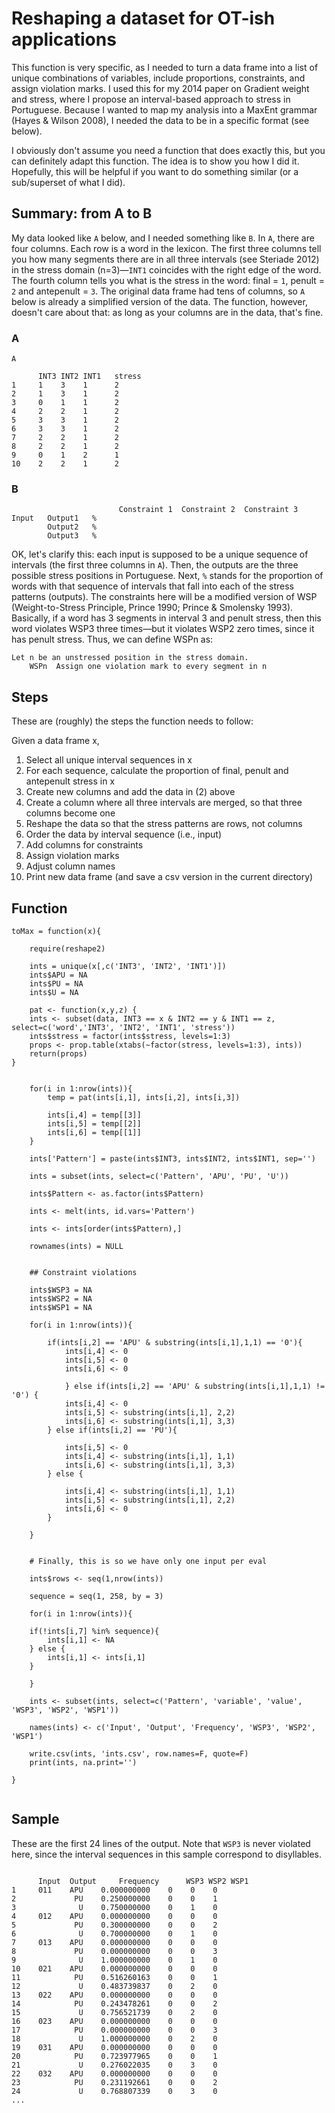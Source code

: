 # Reshaping a dataset for OT-ish applications

This function is very specific, as I needed to turn a data frame into a list of unique combinations of variables,
include proportions, constraints, and assign violation marks. I used this for my 2014 paper on Gradient weight and stress,
where I propose an interval-based approach to stress in Portuguese. Because I wanted to map my analysis into a MaxEnt grammar
(Hayes & Wilson 2008), I needed the data to be in a specific format (see below).

I obviously don't assume you need a function that does exactly this, but you can definitely adapt this function. The idea is
to show you how I did it. Hopefully, this will be helpful if you want to do something similar (or a sub/superset of what I did).

## Summary: from A to B

My data looked like ```A``` below, and I needed something like ```B```. In ```A```, there are four columns. Each row is a
word in the lexicon. The first three columns tell you how many segments there are in all three intervals (see Steriade 2012)
in the stress domain (n=3)—```INT1``` coincides with the right edge of the word. The fourth column tells you what is the stress in the word: final = ```1```, penult = ```2``` and
antepenult = ```3```. The original data frame had tens of columns, so ```A``` below is already a simplified version of the data.
The function, however, doesn't care about that: as long as your columns are in the data, that's fine.


### A

```{R}
A

      INT3 INT2 INT1   stress
1     1    3    1      2
2     1    3    1      2
3     0    1    1      2
4     2    2    1      2
5     3    3    1      2
6     3    3    1      2
7     2    2    1      2
8     2    2    1      2
9     0    1    2      1
10    2    2    1      2

```

### B

```{R}
                        Constraint 1  Constraint 2  Constraint 3
Input   Output1   %       
        Output2   %
        Output3   %

```

OK, let's clarify this: each input is supposed to be a unique sequence of intervals (the first three columns in ```A```). Then,
the outputs are the three possible stress positions in Portuguese. Next, ```%``` stands for the proportion of words with that
sequence of intervals that fall into each of the stress patterns (outputs). The constraints here will be a modified version of
WSP (Weight-to-Stress Principle, Prince 1990; Prince & Smolensky 1993). Basically, if a word has 3 segments in interval 3 and 
penult stress, then this word violates WSP3 three times—but it violates WSP2 zero times, since it has penult stress. Thus, 
we can define WSPn as:

```
Let n be an unstressed position in the stress domain.
    WSPn  Assign one violation mark to every segment in n
```

## Steps

These are (roughly) the steps the function needs to follow:

Given a data frame x,

1. Select all unique interval sequences in x
2. For each sequence, calculate the proportion of final, penult and antepenult stress in x
3. Create new columns and add the data in (2) above
4. Create a column where all three intervals are merged, so that three columns become one
5. Reshape the data so that the stress patterns are rows, not columns
6. Order the data by interval sequence (i.e., input)
7. Add columns for constraints
8. Assign violation marks
9. Adjust column names
10. Print new data frame (and save a csv version in the current directory)


## Function

```{R}
toMax = function(x){
	
	require(reshape2)
	
	ints = unique(x[,c('INT3', 'INT2', 'INT1')])
	ints$APU = NA
	ints$PU = NA
	ints$U = NA
	
	pat <- function(x,y,z) {
	ints <- subset(data, INT3 == x & INT2 == y & INT1 == z, select=c('word','INT3', 'INT2', 'INT1', 'stress'))
	ints$stress = factor(ints$stress, levels=1:3)
	props <- prop.table(xtabs(~factor(stress, levels=1:3), ints))
	return(props)
}
	
	
	for(i in 1:nrow(ints)){
		temp = pat(ints[i,1], ints[i,2], ints[i,3])
		
		ints[i,4] = temp[[3]]
		ints[i,5] = temp[[2]]
		ints[i,6] = temp[[1]]
	}
	
	ints['Pattern'] = paste(ints$INT3, ints$INT2, ints$INT1, sep='')
	
	ints = subset(ints, select=c('Pattern', 'APU', 'PU', 'U'))
	
	ints$Pattern <- as.factor(ints$Pattern)

	ints <- melt(ints, id.vars='Pattern')

	ints <- ints[order(ints$Pattern),]
	
	rownames(ints) = NULL
	

	## Constraint violations
	
	ints$WSP3 = NA
	ints$WSP2 = NA
	ints$WSP1 = NA
	
	for(i in 1:nrow(ints)){
		
		if(ints[i,2] == 'APU' & substring(ints[i,1],1,1) == '0'){
			ints[i,4] <- 0
			ints[i,5] <- 0
			ints[i,6] <- 0
			
			} else if(ints[i,2] == 'APU' & substring(ints[i,1],1,1) != '0') {
			ints[i,4] <- 0
			ints[i,5] <- substring(ints[i,1], 2,2)
			ints[i,6] <- substring(ints[i,1], 3,3)
		} else if(ints[i,2] == 'PU'){
				
			ints[i,5] <- 0
			ints[i,4] <- substring(ints[i,1], 1,1)
			ints[i,6] <- substring(ints[i,1], 3,3)
		} else {
				
			ints[i,4] <- substring(ints[i,1], 1,1)
			ints[i,5] <- substring(ints[i,1], 2,2)
			ints[i,6] <- 0
		}
		
	} 
	
	
	# Finally, this is so we have only one input per eval
	
	ints$rows <- seq(1,nrow(ints))
	
	sequence = seq(1, 258, by = 3)
	
	for(i in 1:nrow(ints)){
	
	if(!ints[i,7] %in% sequence){
		ints[i,1] <- NA
	} else {
		ints[i,1] <- ints[i,1]
	}
		
	}
	
	ints <- subset(ints, select=c('Pattern', 'variable', 'value', 'WSP3', 'WSP2', 'WSP1'))
	
	names(ints) <- c('Input', 'Output', 'Frequency', 'WSP3', 'WSP2', 'WSP1')
	
	write.csv(ints, 'ints.csv', row.names=F, quote=F)
	print(ints, na.print='')
	
}


```


## Sample

These are the first 24 lines of the output. Note that ```WSP3``` is never violated here, since the interval sequences in this 
sample correspond to disyllables.


```{R}

      Input  Output   	Frequency      WSP3 WSP2 WSP1
1     011    APU 	0.000000000    0    0    0
2             PU 	0.250000000    0    0    1
3              U 	0.750000000    0    1    0
4     012    APU 	0.000000000    0    0    0
5             PU 	0.300000000    0    0    2
6              U 	0.700000000    0    1    0
7     013    APU  	0.000000000    0    0    0
8             PU 	0.000000000    0    0    3
9              U 	1.000000000    0    1    0
10    021    APU 	0.000000000    0    0    0
11            PU 	0.516260163    0    0    1
12             U 	0.483739837    0    2    0
13    022    APU 	0.000000000    0    0    0
14            PU 	0.243478261    0    0    2
15             U 	0.756521739    0    2    0
16    023    APU 	0.000000000    0    0    0
17            PU 	0.000000000    0    0    3
18             U 	1.000000000    0    2    0
19    031    APU 	0.000000000    0    0    0
20            PU 	0.723977965    0    0    1
21             U 	0.276022035    0    3    0
22    032    APU 	0.000000000    0    0    0
23            PU 	0.231192661    0    0    2
24             U 	0.768807339    0    3    0
...

```
